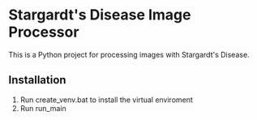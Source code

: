 # Stargardt's Disease Image Processor

This is a Python project for processing images with Stargardt's Disease.

## Installation

1. Run create_venv.bat to install the virtual enviroment
2. Run run_main
